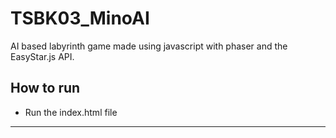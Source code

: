 # TSBK03_MinoAI
AI based labyrinth game made using javascript with phaser and the EasyStar.js API.

How to run
--------------------------------------------------
* Run the index.html file
--------------------------------------------------